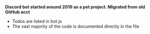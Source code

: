 **Discord bot started around 2019 as a pet project. Migrated from old GitHub acct**

- Todos are listed in bot.js
- The vast majority of the code is documented directly in the file